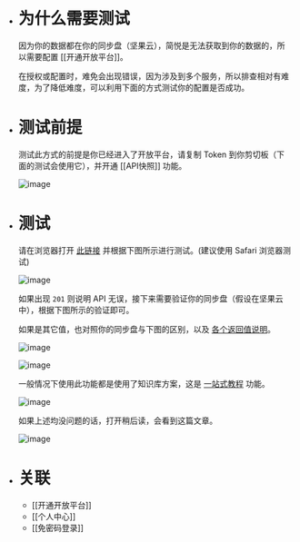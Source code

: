 - # 为什么需要测试
  
  因为你的数据都在你的同步盘（坚果云），简悦是无法获取到你的数据的，所以需要配置 [[开通开放平台]]。
  
  在授权或配置时，难免会出现错误，因为涉及到多个服务，所以排查相对有难度，为了降低难度，可以利用下面的方式测试你的配置是否成功。
- # 测试前提
  
   测试此方式的前提是你已经进入了开放平台，请复制 Token 到你剪切板（下面的测试会使用它），并开通 [[API快照]] 功能。
  
  ![image](https://s1.ax1x.com/2022/11/13/zFDdeK.png)
- # 测试
  
   请在浏览器打开 [此链接](https://hoppscotch.io/?v=1&method=POST&endpoint=https://api-wrap.simpread.pro/api/service/webhook/***&body=%7B%22body%22:%22%7B%20%5C%22url%5C%22:%20%5C%22https://sspai.com/post/67074%5C%22%20%7D%22,%22contentType%22:%22text/plain%22%7D) 并根据下图所示进行测试。(建议使用 Safari 浏览器测试)
  
  ![image](https://s1.ax1x.com/2022/11/13/zFDcQI.png)
  
   如果出现 `201` 则说明 API 无误，接下来需要验证你的同步盘（假设在坚果云中），根据下图所示的验证即可。
  
   如果是其它值，也对照你的同步盘与下图的区别，以及 [各个返回值说明](https://github.com/Kenshin/simpread/discussions/3020#discussioncomment-1598514)。
  
  ![image](https://s1.ax1x.com/2022/11/13/zFDWef.png)
  
  ![image](https://s1.ax1x.com/2022/11/13/zFDIYQ.png)
  
   一般情况下使用此功能都是使用了知识库方案，这是 [一站式教程](https://www.yuque.com/kenshin/simpread/wkswh7) 功能。
  
  ![image](https://s1.ax1x.com/2022/11/13/zFDjTU.png)
  
   如果上述均没问题的话，打开稍后读，会看到这篇文章。
  
  ![image](https://s1.ax1x.com/2022/11/13/zFDxkF.png)
- # 关联
	- [[开通开放平台]]
	- [[个人中心]]
	- [[免密码登录]]